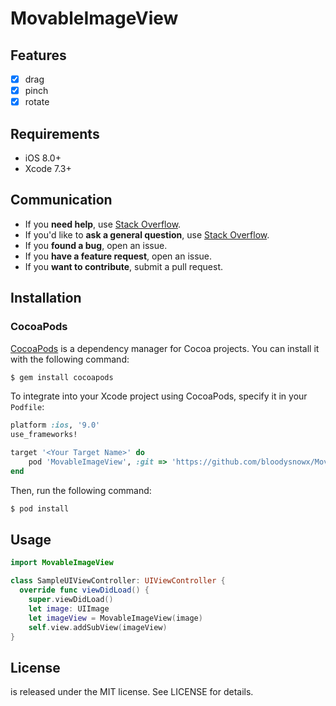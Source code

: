 # MovableImageView

## Features

- [x] drag
- [x] pinch
- [x] rotate

## Requirements

- iOS 8.0+
- Xcode 7.3+

## Communication

- If you **need help**, use [Stack Overflow](http://stackoverflow.com).
- If you'd like to **ask a general question**, use [Stack Overflow](http://stackoverflow.com).
- If you **found a bug**, open an issue.
- If you **have a feature request**, open an issue.
- If you **want to contribute**, submit a pull request.

## Installation

### CocoaPods

[CocoaPods](http://cocoapods.org) is a dependency manager for Cocoa projects. You can install it with the following command:

```bash
$ gem install cocoapods
```

To integrate into your Xcode project using CocoaPods, specify it in your `Podfile`:

```ruby
platform :ios, '9.0'
use_frameworks!

target '<Your Target Name>' do
    pod 'MovableImageView', :git => 'https://github.com/bloodysnowx/MovableImageView.git'
end
```

Then, run the following command:

```bash
$ pod install
```

## Usage

```swift
import MovableImageView

class SampleUIViewController: UIViewController {
  override func viewDidLoad() {
    super.viewDidLoad()
    let image: UIImage
    let imageView = MovableImageView(image)
    self.view.addSubView(imageView)
}
```

## License

is released under the MIT license. See LICENSE for details.
